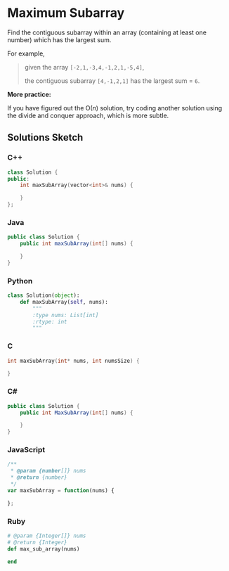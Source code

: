 # Maximum Subarray

Find the contiguous subarray within an array (containing at least one number) which has the largest sum.

For example,

> given the array `[-2,1,-3,4,-1,2,1,-5,4]`,
> 
> the contiguous subarray `[4,-1,2,1]` has the largest sum = `6`.

**More practice:**

If you have figured out the O(*n*) solution, try coding another solution using the divide and conquer approach, which is more subtle.

## Solutions Sketch

### C++
```C++
class Solution {
public:
    int maxSubArray(vector<int>& nums) {

    }
};
```

### Java
```Java
public class Solution {
    public int maxSubArray(int[] nums) {

    }
}
```

### Python
```Python
class Solution(object):
    def maxSubArray(self, nums):
        """
        :type nums: List[int]
        :rtype: int
        """
```

### C
```C
int maxSubArray(int* nums, int numsSize) {

}
```

### C# 
```C#
public class Solution {
    public int MaxSubArray(int[] nums) {

    }
}
```

### JavaScript
```JavaScript
/**
 * @param {number[]} nums
 * @return {number}
 */
var maxSubArray = function(nums) {

};
```

### Ruby
```Ruby
# @param {Integer[]} nums
# @return {Integer}
def max_sub_array(nums)

end
```
